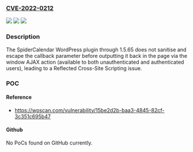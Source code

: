 ### [CVE-2022-0212](https://cve.mitre.org/cgi-bin/cvename.cgi?name=CVE-2022-0212)
![](https://img.shields.io/static/v1?label=Product&message=SpiderCalendar&color=blue)
![](https://img.shields.io/static/v1?label=Version&message=n%2Fa&color=blue)
![](https://img.shields.io/static/v1?label=Vulnerability&message=CWE-79%20Cross-site%20Scripting%20(XSS)&color=brighgreen)

### Description

The SpiderCalendar WordPress plugin through 1.5.65 does not sanitise and escape the callback parameter before outputting it back in the page via the window AJAX action (available to both unauthenticated and authenticated users), leading to a Reflected Cross-Site Scripting issue.

### POC

#### Reference
- https://wpscan.com/vulnerability/15be2d2b-baa3-4845-82cf-3c351c695b47

#### Github
No PoCs found on GitHub currently.

